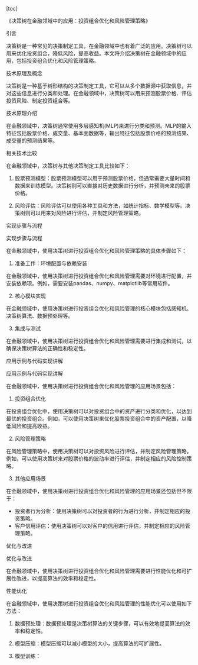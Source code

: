 
[toc]                    
                
                
《决策树在金融领域中的应用：投资组合优化和风险管理策略》

引言

决策树是一种常见的决策制定工具，在金融领域中也有着广泛的应用。决策树可以用来优化投资组合，降低风险，提高收益。本文将介绍决策树在金融领域中的应用，包括投资组合优化和风险管理策略。

技术原理及概念

决策树是一种基于树形结构的决策制定工具，它可以从多个数据源中获取信息，并对这些信息进行分类和处理。在金融领域中，决策树可以用来预测股票价格、评估投资风险、制定投资组合等。

技术原理介绍

在金融领域中，决策树通常使用多层感知机(MLP)来进行分类和预测。MLP的输入特征包括股票价格、成交量、基本面数据等，输出特征包括股票价格的预测结果、成交量的预测结果等。

相关技术比较

在金融领域中，决策树与其他决策制定工具比较如下：

1. 股票预测模型：股票预测模型可以用于预测股票价格，但通常需要大量时间和数据来训练模型。决策树则可以直接对历史数据进行分析，并预测未来的股票价格。

2. 风险评估：风险评估可以使用各种工具和方法，如统计指标、数学模型等。决策树则可以用来对风险进行评估，并制定风险管理策略。

实现步骤与流程

实现步骤与流程

在金融领域中，使用决策树进行投资组合优化和风险管理策略的具体步骤如下：

1. 准备工作：环境配置与依赖安装

在金融领域中，使用决策树进行投资组合优化和风险管理需要对环境进行配置，并安装依赖项。例如，需要安装pandas、numpy、matplotlib等常用软件。

2. 核心模块实现

在金融领域中，使用决策树进行投资组合优化和风险管理的核心模块包括感知机、决策树算法、数据预处理等。

3. 集成与测试

在金融领域中，使用决策树进行投资组合优化和风险管理需要进行集成和测试，以确保决策树算法的正确性和稳定性。

应用示例与代码实现讲解

应用示例与代码实现讲解

在金融领域中，使用决策树进行投资组合优化和风险管理的应用场景包括：

1. 投资组合优化

在投资组合优化中，使用决策树可以对投资组合中的资产进行分类和优化，以达到最优的投资组合。例如，可以使用决策树来优化股票投资组合中的资产配置，以降低风险和提高收益。

2. 风险管理策略

在风险管理策略中，使用决策树可以对投资风险进行评估，并制定风险管理策略。例如，可以使用决策树来对股票价格的波动率进行评估，并制定相应的风险控制策略。

3. 其他应用场景

在金融领域中，使用决策树进行投资组合优化和风险管理的应用场景还包括但不限于：

* 投资者行为分析：使用决策树可以对投资者的行为进行分析，并制定相应的投资策略。
* 客户信用评估：使用决策树可以对客户的信用进行评估，并制定相应的风险管理策略。

优化与改进

优化与改进

在金融领域中，使用决策树进行投资组合优化和风险管理需要进行性能优化和可扩展性改进，以提高算法的效率和稳定性。

性能优化

在金融领域中，使用决策树进行投资组合优化和风险管理的性能优化可以使用如下方法：

1. 数据预处理：数据预处理是决策树算法的关键步骤，可以有效地提高算法的效率和稳定性。

2. 模型压缩：模型压缩可以减小模型的大小，提高算法的可扩展性。

3. 模型训练：

